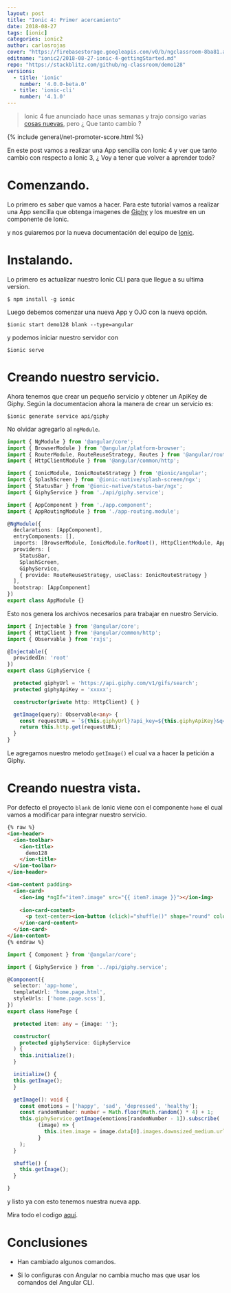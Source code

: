 ```yaml
---
layout: post
title: "Ionic 4: Primer acercamiento"
date: 2018-08-27
tags: [ionic]
categories: ionic2
author: carlosrojas
cover: "https://firebasestorage.googleapis.com/v0/b/ngclassroom-8ba81.appspot.com/o/posts%2F2019-07-28-ionic-4-beta%2Fionic-4-beta.png?alt=media&token=9974bfa5-93b6-4ad8-a5ed-ec7eedd606ef"
editname: "ionic2/2018-08-27-ionic-4-gettingStarted.md"
repo: "https://stackblitz.com/github/ng-classroom/demo128"
versions:
  - title: 'ionic'
    number: '4.0.0-beta.0'
  - title: 'ionic-cli'
    number: '4.1.0'
---
```


> Ionic 4 fue anunciado hace unas semanas y trajo consigo varias [cosas nuevas](https://blog.ng-classroom.com/blog/news/ionic-4-beta/), pero ¿ Que tanto cambio ? 

<amp-img width="1024" height="512" layout="responsive" src="https://firebasestorage.googleapis.com/v0/b/ngclassroom-8ba81.appspot.com/o/posts%2F2019-07-28-ionic-4-beta%2Fionic-4-beta.png?alt=media&token=9974bfa5-93b6-4ad8-a5ed-ec7eedd606ef"></amp-img>

{% include general/net-promoter-score.html %} 

En este post vamos a realizar una App sencilla con Ionic 4 y ver que tanto cambio con respecto a Ionic 3, ¿ Voy a tener que volver a aprender todo?

# Comenzando.

Lo primero es saber que vamos a hacer. Para este tutorial vamos a realizar una App sencilla que obtenga imagenes de [Giphy](https://developers.giphy.com/) y los muestre en un componente de Ionic.

<div class="row wrap">
  <div class="col col-md-25 col-lg-25">
  </div>
  <div class="col col-md-50 col-lg-50">
    <amp-img width="227" height="450" layout="responsive" src="https://firebasestorage.googleapis.com/v0/b/ngclassroom-8ba81.appspot.com/o/posts%2F2018-08-27-ionic-4-gettingStarted%2FMockup.png?alt=media&token=9cb252f7-d023-4052-8675-7cc2ebb35e94"></amp-img>
  </div>
  <div class="col col-md-25 col-lg-25">
  </div>
</div>

y nos guiaremos por la nueva documentación del equipo de [Ionic](https://beta.ionicframework.com/docs).

# Instalando.

Lo primero es actualizar nuestro Ionic CLI para que llegue a su ultima version.

````
$ npm install -g ionic
````

Luego debemos comenzar una nueva App y OJO con la nueva opción.

````
$ionic start demo128 blank --type=angular
````

y podemos iniciar nuestro servidor con

````
$ionic serve
````

# Creando nuestro servicio.

Ahora tenemos que crear un pequeño servicio y obtener un ApiKey de Giphy. Según la documentacion ahora la manera de crear un servicio es:

````
$ionic generate service api/giphy
````

No olvidar agregarlo al `ngModule`.

```ts
import { NgModule } from '@angular/core';
import { BrowserModule } from '@angular/platform-browser';
import { RouterModule, RouteReuseStrategy, Routes } from '@angular/router';
import { HttpClientModule } from '@angular/common/http';

import { IonicModule, IonicRouteStrategy } from '@ionic/angular';
import { SplashScreen } from '@ionic-native/splash-screen/ngx';
import { StatusBar } from '@ionic-native/status-bar/ngx';
import { GiphyService } from './api/giphy.service';

import { AppComponent } from './app.component';
import { AppRoutingModule } from './app-routing.module';

@NgModule({
  declarations: [AppComponent],
  entryComponents: [],
  imports: [BrowserModule, IonicModule.forRoot(), HttpClientModule, AppRoutingModule],
  providers: [
    StatusBar,
    SplashScreen,
    GiphyService,
    { provide: RouteReuseStrategy, useClass: IonicRouteStrategy }
  ],
  bootstrap: [AppComponent]
})
export class AppModule {}
```

Esto nos genera los archivos necesarios para trabajar en nuestro Servicio.

```ts
import { Injectable } from '@angular/core';
import { HttpClient } from '@angular/common/http';
import { Observable } from 'rxjs';

@Injectable({
  providedIn: 'root'
})
export class GiphyService {

  protected giphyUrl = 'https://api.giphy.com/v1/gifs/search';
  protected giphyApiKey = 'xxxxx';

  constructor(private http: HttpClient) { }

  getImage(query): Observable<any> {
    const requestURL = `${this.giphyUrl}?api_key=${this.giphyApiKey}&q=${query}`;
    return this.http.get(requestURL);
  }
}
```

Le agregamos nuestro metodo `getImage()` el cual va a hacer la petición a Giphy.

# Creando nuestra vista.

Por defecto el proyecto `blank` de Ionic viene con el componente `home` el cual vamos a modificar para integrar nuestro servicio.

```html
{% raw %}
<ion-header>
  <ion-toolbar>
    <ion-title>
      demo128
    </ion-title>
  </ion-toolbar>
</ion-header>

<ion-content padding>
  <ion-card>
    <ion-img *ngIf="item?.image" src="{{ item?.image }}"></ion-img>
  
    <ion-card-content>
      <p text-center><ion-button (click)="shuffle()" shape="round" color="primary" fill="outline">Shuffle</ion-button></p>
    </ion-card-content>
  </ion-card>
</ion-content>
{% endraw %}
```

```ts
import { Component } from '@angular/core';

import { GiphyService } from '../api/giphy.service';

@Component({
  selector: 'app-home',
  templateUrl: 'home.page.html',
  styleUrls: ['home.page.scss'],
})
export class HomePage {

  protected item: any = {image: ''};

  constructor(
    protected giphyService: GiphyService
  ) {
    this.initialize();
  }

  initialize() {
  this.getImage();
  }

  getImage(): void {
    const emotions = ['happy', 'sad', 'depressed', 'healthy'];
    const randomNumber: number = Math.floor(Math.random() * 4) + 1; 
    this.giphyService.getImage(emotions[randomNumber - 1]).subscribe(
          (image) => {
            this.item.image = image.data[0].images.downsized_medium.url;
          }
    );
  }

  shuffle() {
    this.getImage();
  }

}
```

y listo ya con esto tenemos nuestra nueva app.

<div class="row wrap">
  <div class="col col-md-25 col-lg-25">
  </div>
  <div class="col col-md-50 col-lg-50">
    <amp-img width="227" height="450" layout="responsive" src="https://firebasestorage.googleapis.com/v0/b/ngclassroom-8ba81.appspot.com/o/posts%2F2018-08-27-ionic-4-gettingStarted%2FCaptura%20de%20pantalla%202018-08-26%20a%20la(s)%206.04.24%20p.%20m..png?alt=media&token=8ded656f-bd95-424a-8a65-b51abace8da7"></amp-img>
  </div>
  <div class="col col-md-25 col-lg-25">
  </div>
</div>

Mira todo el codigo [aquí](https://github.com/ng-classroom/demo128).

# Conclusiones

- Han cambiado algunos comandos.

- Si lo configuras con Angular no cambia mucho mas que usar los comandos del Angular CLI.